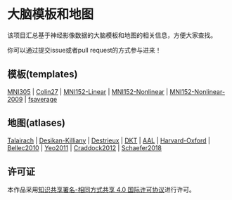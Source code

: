 # 大脑模板和地图

该项目汇总基于神经影像数据的大脑模板和地图的相关信息，方便大家查找。

你可以通过提交issue或者pull request的方式参与进来！

## 模板(templates)

[MNI305](docs/MNI305.md) | [Colin27](docs/Colin27.md) | [MNI152-Linear](docs/MNI152-Linear.md) | [MNI152-Nonlinear](docs/MNI152-Nonliear.md) | [MNI152-Nonlinear-2009](docs/MNI152-Nonlinear-2009.md) | [fsaverage](docs/fsaverage.md)

## 地图(atlases)

[Talairach](docs/Talairach.md) | [Desikan-Killiany](docs/Desikan-Killiany.md) | [Destrieux](docs/Destrieux.md) | [DKT](docs/DKT.md) | [AAL](docs/AAL.md) | [Harvard-Oxford](docs/Harvard-Oxford.md) | [Bellec2010](Bellec2010.md) | [Yeo2011](docs/Yeo2011.md) | [Craddock2012](Craddock2012.md) | [Schaefer2018](docs/Schaefer2018.md) 

## 许可证

本作品采用[知识共享署名-相同方式共享 4.0 国际许可协议](http://creativecommons.org/licenses/by-sa/4.0/)进行许可。